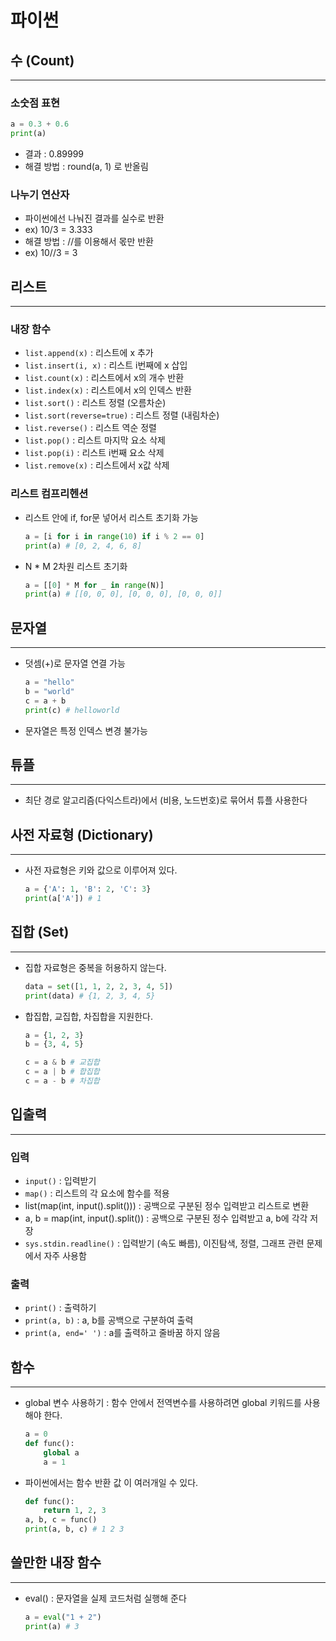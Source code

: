 # 파이썬


## 수 (Count)

---

### 소숫점 표현
```python
a = 0.3 + 0.6
print(a)
```
- 결과 : 0.89999
- 해결 방법 : round(a, 1) 로 반올림

### 나누기 연산자
- 파이썬에선 나눠진 결과를 실수로 반환
- ex) 10/3 = 3.333
- 해결 방법 : //를 이용해서 몫만 반환
- ex) 10//3 = 3

## 리스트

---

### 내장 함수
- `list.append(x)` : 리스트에 x 추가
- `list.insert(i, x)` : 리스트 i번째에 x 삽입
- `list.count(x)` : 리스트에서 x의 개수 반환
- `list.index(x)` : 리스트에서 x의 인덱스 반환
- `list.sort()` : 리스트 정렬 (오름차순)
- `list.sort(reverse=true)` : 리스트 정렬 (내림차순)
- `list.reverse()` : 리스트 역순 정렬
- `list.pop()` : 리스트 마지막 요소 삭제
- `list.pop(i)` : 리스트 i번째 요소 삭제
- `list.remove(x)` : 리스트에서 x값 삭제




### 리스트 컴프리헨션
- 리스트 안에 if, for문 넣어서 리스트 초기화 가능
    ```python
    a = [i for i in range(10) if i % 2 == 0]
    print(a) # [0, 2, 4, 6, 8]
    ```
- N * M 2차원 리스트 초기화
    ```python
    a = [[0] * M for _ in range(N)]
    print(a) # [[0, 0, 0], [0, 0, 0], [0, 0, 0]]
    ```
  
## 문자열

---

- 덧셈(+)로 문자열 연결 가능
  ```python
  a = "hello"
  b = "world"
  c = a + b
  print(c) # helloworld
  ```

- 문자열은 특정 인덱스 변경 불가능


## 튜플

---

- 최단 경로 알고리즘(다익스트라)에서 (비용, 노드번호)로 묶어서 튜플 사용한다 

## 사전 자료형 (Dictionary)

---

- 사전 자료형은 키와 값으로 이루어져 있다.
    ```python
    a = {'A': 1, 'B': 2, 'C': 3}
    print(a['A']) # 1
    ```

## 집합 (Set)

---

- 집합 자료형은 중복을 허용하지 않는다.
  ```python
  data = set([1, 1, 2, 2, 3, 4, 5])
  print(data) # {1, 2, 3, 4, 5}
  ```
- 합집합, 교집합, 차집합을 지원한다.
  ```python
  a = {1, 2, 3}
  b = {3, 4, 5}
  
  c = a & b # 교집합
  c = a | b # 합집합
  c = a - b # 차집합
  ```

## 입출력

---

### 입력

- `input()` : 입력받기
- `map()` : 리스트의 각 요소에 함수를 적용
- list(map(int, input().split())) : 공백으로 구분된 정수 입력받고 리스트로 변환
- a, b = map(int, input().split()) : 공백으로 구분된 정수 입력받고 a, b에 각각 저장
- `sys.stdin.readline()` : 입력받기 (속도 빠름), 이진탐색, 정렬, 그래프 관련 문제에서 자주 사용함

### 출력

- `print()` : 출력하기
- `print(a, b)` : a, b를 공백으로 구분하여 출력
- `print(a, end=' ')` : a를 출력하고 줄바꿈 하지 않음
  

## 함수

---

- global 변수 사용하기 : 함수 안에서 전역변수를 사용하려면 global 키워드를 사용해야 한다.
  ```python
  a = 0
  def func():
      global a
      a = 1
  ```
  
- 파이썬에서는 함수 반환 값 이 여러개일 수 있다.
  ```python
  def func():
      return 1, 2, 3
  a, b, c = func()
  print(a, b, c) # 1 2 3
  ```


## 쓸만한 내장 함수

---

- eval() : 문자열을 실제 코드처럼 실행해 준다
  ```python
  a = eval("1 + 2")
  print(a) # 3
  ```
